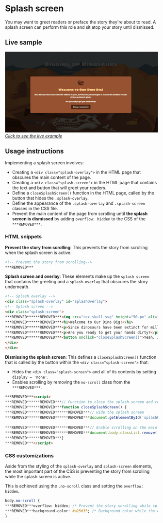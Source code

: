 # Splash screen

You may want to greet readers or preface the story they're about to read. A splash screen can perform this role and sit atop your story until dismissed.

## Live sample

[![Splash screen example](./assets/sample_splash_screen.jpg "Splash screen example")](https://storymaps.esri.com/stories/storymaps-script-embed-examples/splash-page/)*[Click to see the live example](https://storymaps.esri.com/stories/storymaps-script-embed-examples/splash-page/)*


## Usage instructions

Implementing a splash screen involves:
- Creating a `<div class="splash-overlay">` in the HTML page that obscures the main content of the page.
- Creating a `<div class="splash-screen">` in the HTML page that contains the text and button that will greet your readers.
- Define a `closeSplashScreen()` function in the HTML page, called by the button that hides the `.splash-overlay`.
- Define the appearance of the `.splash-overlay` and `.splash-screen` classes in the CSS file.
- Prevent the main content of the page from scrolling until **the splash screen is dismissed** by adding `overflow: hidden` to the CSS of the `***REMOVED***`.

### HTML snippets

**Prevent the story from scrolling**: This prevents the story from scrolling when the splash screen is active.
```html
<!-- Prevent the story from scrolling-->
***REMOVED***
```

**Splash screen and overlay**: These elements make up the `splash screen` that contains the greeting and a `splash-overlay` that obscures the story underneath.
```html
<!-- Splash overlay -->
<div class="splash-overlay" id="splashOverlay">
<!-- Splash screen -->
<div class="splash-screen">
***REMOVED******REMOVED***<img src="rex_skull.svg" height="50-px" alt="T-Rex Fossil">
***REMOVED******REMOVED***<h1>Welcome to Our Dino Dig!</h1>
***REMOVED******REMOVED***<p>Since dinosaurs have been extinct for millions of years, we’ll become paleontologists to excavate the fossilized remains of these prehistoric giants.</p>
***REMOVED******REMOVED***<p>Are you ready to get your hands dirty?</p>
***REMOVED******REMOVED***<button onclick="closeSplashScreen()">Yeah, I can dig it!</button>
</div>
</div>
```

**Dismissing the splash screen**: This defines a `closeSplashScreen()` function that is called by the button within the `<div class="splash-screen">` that:
- Hides the `<div class="splash-screen">` and all of its contents by setting `display = 'none'`.
- Enables scrolling by removing the `no-scroll` class from the `***REMOVED***`.
```html
***REMOVED***<script>
***REMOVED******REMOVED***// Function to close the splash screen and reveal the story
***REMOVED******REMOVED***function closeSplashScreen() {
***REMOVED******REMOVED******REMOVED***// Hide the splash screen
***REMOVED******REMOVED******REMOVED***document.getElementById('splashOverlay').style.display = 'none';

***REMOVED******REMOVED******REMOVED***// Enable scrolling on the main page
***REMOVED******REMOVED******REMOVED***document.body.classList.remove('no-scroll');
***REMOVED******REMOVED***}
***REMOVED***</script>
```

### CSS customizations

Aside from the styling of the `splash-overlay` and `splash-screen` elements, the most important part of the CSS is preventing the story from scrolling while the splash screen is active.

This is achieved using the `.no-scroll` class and setting the `overflow: hidden`.
```css
body.no-scroll {
***REMOVED***overflow: hidden; /* Prevent the story scrolling while splash screen in place */
***REMOVED***background-color: #a25d35; /* Background color while the embedded story loads */
}
```